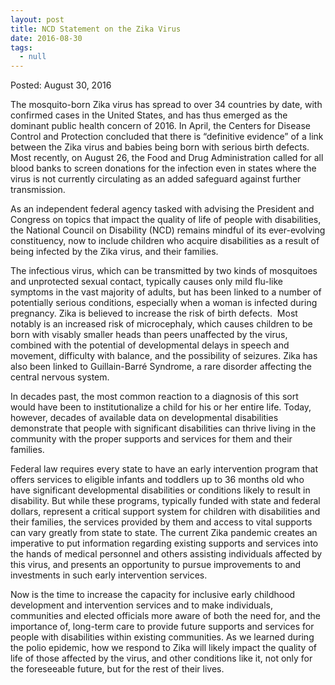 ```yaml
---
layout: post
title: NCD Statement on the Zika Virus
date: 2016-08-30
tags:
  - null
---
```


Posted: August 30, 2016

The mosquito-born Zika virus has spread to over 34 countries by date, with confirmed cases in the United States, and has thus emerged as the dominant public health concern of 2016. In April, the Centers for Disease Control and Protection concluded that there is “definitive evidence” of a link between the Zika virus and babies being born with serious birth defects. Most recently, on August 26, the Food and Drug Administration called for all blood banks to screen donations for the infection even in states where the virus is not currently circulating as an added safeguard against further transmission.

As an independent federal agency tasked with advising the President and Congress on topics that impact the quality of life of people with disabilities, the National Council on Disability (NCD) remains mindful of its ever-evolving constituency, now to include children who acquire disabilities as a result of being infected by the Zika virus, and their families.

The infectious virus, which can be transmitted by two kinds of mosquitoes and unprotected sexual contact, typically causes only mild flu-like symptoms in the vast majority of adults, but has been linked to a number of potentially serious conditions, especially when a woman is infected during pregnancy. Zika is believed to increase the risk of birth defects.  Most notably is an increased risk of microcephaly, which causes children to be born with visably smaller heads than peers unaffected by the virus, combined with the potential of developmental delays in speech and movement, difficulty with balance, and the possibility of seizures. Zika has also been linked to Guillain-Barré Syndrome, a rare disorder affecting the central nervous system.

In decades past, the most common reaction to a diagnosis of this sort would have been to institutionalize a child for his or her entire life. Today, however, decades of available data on developmental disabilities demonstrate that people with significant disabilities can thrive living in the community with the proper supports and services for them and their families.

Federal law requires every state to have an early intervention program that offers services to eligible infants and toddlers up to 36 months old who have significant developmental disabilities or conditions likely to result in disability. But while these programs, typically funded with state and federal dollars, represent a critical support system for children with disabilities and their families, the services provided by them and access to vital supports can vary greatly from state to state. The current Zika pandemic creates an imperative to put information regarding existing supports and services into the hands of medical personnel and others assisting individuals affected by this virus, and presents an opportunity to pursue improvements to and investments in such early intervention services.

Now is the time to increase the capacity for inclusive early childhood development and intervention services and to make individuals, communities and elected officials more aware of both the need for, and the importance of, long-term care to provide future supports and services for people with disabilities within existing communities. As we learned during the polio epidemic, how we respond to Zika will likely impact the quality of life of those affected by the virus, and other conditions like it, not only for the foreseeable future, but for the rest of their lives.
